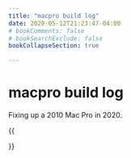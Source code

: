 ```yaml
---
title: "macpro build log"
date: 2020-05-12T21:23:47-04:00
# bookComments: false
# bookSearchExclude: false
bookCollapseSection: true

---
```


# macpro build log 

Fixing up a 2010 Mac Pro in 2020.

{{<section summary >}}
